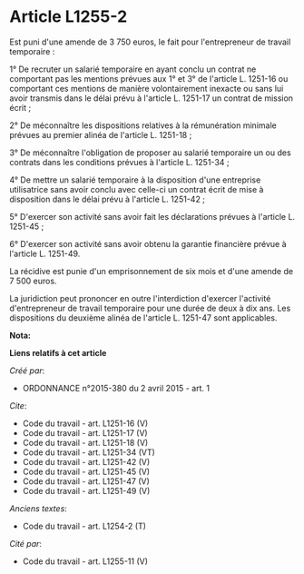 # Article L1255-2

Est puni d'une amende de 3 750 euros, le fait pour l'entrepreneur de travail temporaire : 

1° De recruter un salarié temporaire en ayant conclu un contrat ne comportant pas les mentions prévues aux 1° et 3° de
l'article L. 1251-16 ou comportant ces mentions de manière volontairement inexacte ou sans lui avoir transmis dans le délai
prévu à l'article L. 1251-17 un contrat de mission écrit ; 

2° De méconnaître les dispositions relatives à la rémunération minimale prévues au premier alinéa de l'article L. 1251-18 ; 

3° De méconnaître l'obligation de proposer au salarié temporaire un ou des contrats dans les conditions prévues à l'article
L. 1251-34 ; 

4° De mettre un salarié temporaire à la disposition d'une entreprise utilisatrice sans avoir conclu avec celle-ci un contrat
écrit de mise à disposition dans le délai prévu à l'article L. 1251-42 ; 

5° D'exercer son activité sans avoir fait les déclarations prévues à l'article L. 1251-45 ; 

6° D'exercer son activité sans avoir obtenu la garantie financière prévue à l'article L. 1251-49. 

La récidive est punie d'un emprisonnement de six mois et d'une amende de 7 500 euros. 

La juridiction peut prononcer en outre l'interdiction d'exercer l'activité d'entrepreneur de travail temporaire pour une
durée de deux à dix ans. Les dispositions du deuxième alinéa de l'article L. 1251-47 sont applicables.

**Nota:**



**Liens relatifs à cet article**

_Créé par_:

  - ORDONNANCE n°2015-380 du 2 avril 2015 - art. 1

_Cite_:

  - Code du travail - art. L1251-16 (V)
  - Code du travail - art. L1251-17 (V)
  - Code du travail - art. L1251-18 (V)
  - Code du travail - art. L1251-34 (VT)
  - Code du travail - art. L1251-42 (V)
  - Code du travail - art. L1251-45 (V)
  - Code du travail - art. L1251-47 (V)
  - Code du travail - art. L1251-49 (V)

_Anciens textes_:

  - Code du travail - art. L1254-2 (T)

_Cité par_:

  - Code du travail - art. L1255-11 (V)

